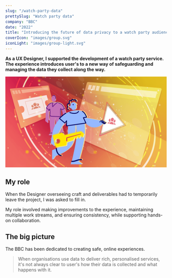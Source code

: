 ```yaml
---
slug: "/watch-party-data"
prettySlug: "Watch party data"
company: "BBC"
date: "2022"
title: "Introducing the future of data privacy to a watch party audience"
coverIcon: "images/group.svg"
iconLight: "images/group-light.svg"
---
```


**As a UX Designer, I supported the development of a watch party service. The experience introduces user's to a new way of safeguarding and managing the data they collect along the way.**

![Promo image](images/together_data_pod_hero_hoz.png)

## My role
When the Designer overseeing craft and deliverables had to temporarily leave the project, I was asked to fill in.

My role involved making improvements to the experience, maintaining multiple work streams, and ensuring consistency, while supporting hands-on collaboration.

## The big picture
The BBC has been dedicated to creating safe, online experiences. 

> When organisations use data to deliver rich, personalised services, it's not always clear to user's how their data is collected and what happens with it. 